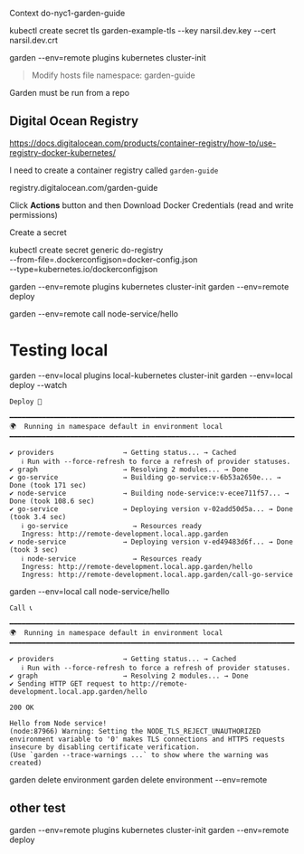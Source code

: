 Context
do-nyc1-garden-guide

kubectl create secret tls garden-example-tls --key narsil.dev.key --cert narsil.dev.crt

garden --env=remote plugins kubernetes cluster-init

>Modify hosts file
> namespace: garden-guide

Garden must be run from a repo

## Digital Ocean Registry

https://docs.digitalocean.com/products/container-registry/how-to/use-registry-docker-kubernetes/

I need to create a container registry called `garden-guide`

registry.digitalocean.com/garden-guide

Click **Actions** button and then Download Docker Credentials (read and write permissions)

Create a secret

kubectl create secret generic do-registry \
  --from-file=.dockerconfigjson=docker-config.json \
  --type=kubernetes.io/dockerconfigjson



garden --env=remote plugins kubernetes cluster-init
garden --env=remote deploy

garden --env=remote call node-service/hello

# Testing local

garden --env=local plugins local-kubernetes cluster-init
garden --env=local deploy --watch

```
Deploy 🚀 

━━━━━━━━━━━━━━━━━━━━━━━━━━━━━━━━━━━━━━━━━━━━━━━━━━━━━━━━━━━━━━━━━━━━━━━━━━━━━━━━
🌍  Running in namespace default in environment local
━━━━━━━━━━━━━━━━━━━━━━━━━━━━━━━━━━━━━━━━━━━━━━━━━━━━━━━━━━━━━━━━━━━━━━━━━━━━━━━━

✔ providers                 → Getting status... → Cached
   ℹ Run with --force-refresh to force a refresh of provider statuses.
✔ graph                     → Resolving 2 modules... → Done
✔ go-service                → Building go-service:v-6b53a2650e... → Done (took 171 sec)
✔ node-service              → Building node-service:v-ecee711f57... → Done (took 108.6 sec)
✔ go-service                → Deploying version v-02add50d5a... → Done (took 3.4 sec)
   ℹ go-service                → Resources ready
   Ingress: http://remote-development.local.app.garden
✔ node-service              → Deploying version v-ed49483d6f... → Done (took 3 sec)
   ℹ node-service              → Resources ready
   Ingress: http://remote-development.local.app.garden/hello
   Ingress: http://remote-development.local.app.garden/call-go-service
```

garden --env=local call node-service/hello

```
Call 📞 

━━━━━━━━━━━━━━━━━━━━━━━━━━━━━━━━━━━━━━━━━━━━━━━━━━━━━━━━━━━━━━━━━━━━━━━━━━━━━━━━
🌍  Running in namespace default in environment local
━━━━━━━━━━━━━━━━━━━━━━━━━━━━━━━━━━━━━━━━━━━━━━━━━━━━━━━━━━━━━━━━━━━━━━━━━━━━━━━━

✔ providers                 → Getting status... → Cached
   ℹ Run with --force-refresh to force a refresh of provider statuses.
✔ graph                     → Resolving 2 modules... → Done
✔ Sending HTTP GET request to http://remote-development.local.app.garden/hello

200 OK

Hello from Node service!
(node:87966) Warning: Setting the NODE_TLS_REJECT_UNAUTHORIZED environment variable to '0' makes TLS connections and HTTPS requests insecure by disabling certificate verification.
(Use `garden --trace-warnings ...` to show where the warning was created)
```

garden delete environment
garden delete environment --env=remote

## other test

garden --env=remote plugins kubernetes cluster-init
garden --env=remote deploy

